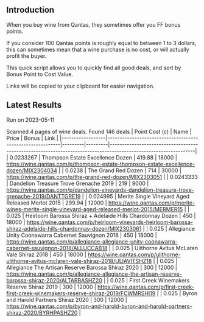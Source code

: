 ## Introduction

When you buy wine from Qantas, they sometimes offer you FF bonus points. 

If you consider 100 Qantas points is roughly equal to between 1 to 3 dollars, this can sometimes mean that a wine purchase is no cost, or will actually profit the buyer.

This quick script allows you to quickly find all good deals, and sort by Bonus Point to Cost Value.

Links will be copied to your clipboard for easier navigation.

## Latest Results

Run on 2023-05-11

Scanned 4 pages of wine deals.
Found 146 deals
|   Point Cost (c) | Name                                                      |   Price |   Bonus | Link                                                                                                            |
|------------------|-----------------------------------------------------------|---------|---------|-----------------------------------------------------------------------------------------------------------------|
|        0.0233267 | Thompson Estate Excellence Dozen                          |  419.88 |   18000 | https://wine.qantas.com/p/thompson-estate-thompson-estate-excellence-dozen/MIX2304034                           |
|        0.0238    | The Grand Red Dozen                                       |  714    |   30000 | https://wine.qantas.com/p/the-grand-red-dozen/MIX2303051                                                        |
|        0.0243333 | Dandelion Treasure Trove Grenache 2019                    |  219    |    9000 | https://wine.qantas.com/p/dandelion-vineyards-dandelion-treasure-trove-grenache-2019/DANTTGRE19                 |
|        0.024995  | Merite Single Vineyard Aged Released Merlot 2015          |  299.94 |   12000 | https://wine.qantas.com/p/merite-wines-merite-single-vineyard-aged-released-merlot-2015/MERMER15                |
|        0.025     | Heirloom Barossa Shiraz + Adelaide Hills Chardonnay Dozen |  450    |   18000 | https://wine.qantas.com/p/heirloom-vineyards-heirloom-barossa-shiraz-adelaide-hills-chardonnay-dozen/MIX2303061 |
|        0.025     | Allegiance Unity Coonawarra Cabernet Sauvignon 2018       |  450    |   18000 | https://wine.qantas.com/p/allegiance-allegiance-unity-coonawarra-cabernet-sauvignon-2018/ALLUCCAB18             |
|        0.025     | Ulithorne Avitus McLaren Vale Shiraz 2018                 |  450    |   18000 | https://wine.qantas.com/p/ulithorne-ulithorne-avitus-mclaren-vale-shiraz-2018/ULIAVITSHZ18                      |
|        0.025     | Allegiance The Artisan Reserve Barossa Shiraz 2020        |  300    |   12000 | https://wine.qantas.com/p/allegiance-allegiance-the-artisan-reserve-barossa-shiraz-2020/ALTARBASHZ20            |
|        0.025     | First Creek Winemakers Reserve Shiraz 2019                |  300    |   12000 | https://wine.qantas.com/p/first-creek-first-creek-winemakers-reserve-shiraz-2019/FCWMRSHI19                     |
|        0.025     | Byron and Harold Partners Shiraz 2020                     |  300    |   12000 | https://wine.qantas.com/p/byron-and-harold-byron-and-harold-partners-shiraz-2020/BYRHPASHZ20                    |

